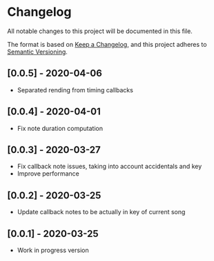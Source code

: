 # Changelog

All notable changes to this project will be documented in this file.

The format is based on [Keep a Changelog](https://keepachangelog.com/en/1.0.0/),
and this project adheres to [Semantic Versioning](https://semver.org/spec/v2.0.0.html).

## [0.0.5] - 2020-04-06

- Separated rending from timing callbacks

## [0.0.4] - 2020-04-01

- Fix note duration computation

## [0.0.3] - 2020-03-27

- Fix callback note issues, taking into account accidentals and key
- Improve performance

## [0.0.2] - 2020-03-25

- Update callback notes to be actually in key of current song

## [0.0.1] - 2020-03-25

- Work in progress version
